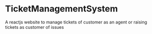 # TicketManagementSystem
A reactjs website to manage tickets of customer as an agent or raising tickets as customer of issues
